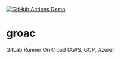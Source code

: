 [![GitHub Actions Demo](https://github.com/toshke/groac/actions/workflows/build.yml/badge.svg)](https://github.com/toshke/groac/actions/workflows/build.yml)

# groac
GitLab Runner On Cloud (AWS, GCP, Azure)


